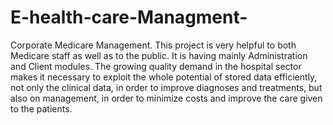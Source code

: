 # E-health-care-Managment-
Corporate Medicare Management. This project is very helpful to both Medicare staff as well as to the public. It is having mainly Administration and Client modules.            The growing quality demand in the hospital sector makes it necessary to exploit the   whole potential of stored data efficiently, not only the clinical data, in order to improve   diagnoses and treatments, but also on management, in order to minimize costs and improve the care given to the patients. 
